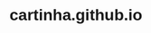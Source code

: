 # cartinha.github.io
<!DOCTYPE html>
<html>
<head>
    <title>Pedido de Namoro</title>
    <style>
        body {
            font-family: Arial, sans-serif;
            text-align: center;
            margin-top: 100px;
        }
        
        #question {
            font-size: 20px;
        }
        
        #buttons {
            margin-top: 20px;
        }
        
        #response {
            margin-top: 20px;
            font-weight: bold;
        }
    </style>
</head>
<body>
    <h1>Carta de Pedido de Namoro</h1>
    <p id="question">oii, Fernanda vc aceita namorar comigo?.</p>
    <div id="buttons">
        <button onclick="responder('sim')">Sim</button>
        <button onclick="responder('nao')">Não</button>
    </div>
    <p id="response"></p>

    <script>
        function responder(resposta) {
            var responseElement = document.getElementById('response');

            if (resposta === 'sim') {
                responseElement.innerHTML = "aeeeeeee,qbom";
            } else if (resposta === 'nao') {
                responseElement.innerHTML = "entao se foda";
            }
        }
    </script>
</body>
</html>
